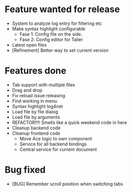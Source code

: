 # Feature wanted for release

- System to analyze log entry for filtering etc
- Make syntax highlight configurable
  - Fase 1: Config file on the side.
  - Fase 2: Config editor for Tailer
- Latest open files    
- [Refinement] Better way to set current version

# Features done

- Tab support with multiple files
- Drag and drop
- Fix reload issue releasing
- Find working in menu
- Syntax highlight log4net
- Load file by file dialog
- Load file by arguments
- REFACTOR!!!! Smells like a quick weekend code in here
- Cleanup backend code
- Cleanup frontend code
  - Move Ace logic to own component
  - Service for all backend bindings
  - Central service for current document

# Bug fixed

- [BUG] Remember scroll position when switching tabs
